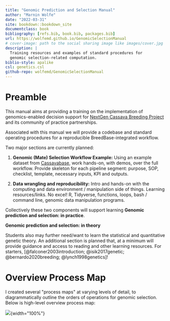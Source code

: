 ```yaml
---
title: "Genomic Prediction and Selection Manual"
author: "Marnin Wolfe"
date: "2022-03-31"
site: bookdown::bookdown_site
documentclass: book
bibliography: [refs.bib, book.bib, packages.bib]
url: https://wolfemd.github.io/GenomicSelectionManual
# cover-image: path to the social sharing image like images/cover.jpg
description: |
  Training resources and examples of standard procedures for 
  genomic selection-related computation.
biblio-style: apalike
csl: genetics.csl
github-repo: wolfemd/GenomicSelectionManual
---
```


# Preamble

This manual aims at providing a training on the implementation of genomics-enabled decision support for [NextGen Cassava Breeding Project](http://www.nextgencassava.org) and its community of practice partnerships.

Associated with this manual we will provide a codebase and standard operating procedures for a reproducible BreedBase-integrated workflow.

Two major sections are currently planned:

1.  **Genomic (Mate) Selection Workflow Example:** Using an example dataset from [Cassavabase](https://www.cassavabase.org/), work hands-on, with demos, over the full workflow. Provide skeleton for each pipeline segment: purpose, SOP, checklist, template, necessary inputs, KPI and outputs.

2.  **Data wrangling and reproducibility:** Intro and hands-on with the computing and data environment / manipulation side of things. Learning resources/links. No excel! R, Tidyverse, functions, loops, bash / command line, genomic data manipulation programs.

Collectively these two components will support learning **Genomic prediction and selection: in practice**.

**Genomic prediction and selection: in theory**

Students also may further need/want to learn the statistical and quantitative genetic theory. An additional section is planned that, at a minimum will provide guidance and access to reading and other learning resources. For starters, [@falconer2003introduction; @isik2017genetic; @bernardo2020breeding; @lynch1998genetics]!

# Overview Process Map

I created several "process maps" at varying levels of detail, to diagrammatically outline the orders of operations for genomic selection. Below is high-level overview process map:

![](images/OverviewProcessMap.png){width="100%"}


